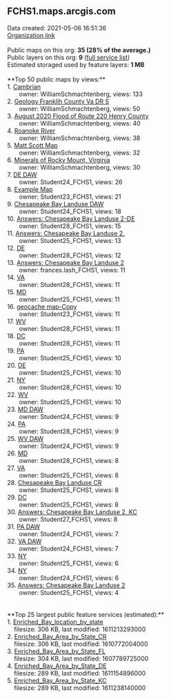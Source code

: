 <h2>FCHS1.maps.arcgis.com</h2> Data created: 2021-05-06 16:51:36 <br /><a target='new' href='https://FCHS1.maps.arcgis.com'>Organization link</a><br /><br />Public maps on this org: <b>35 (28% of the average.)</b><br />Public layers on this org: <b>9 </b>(<a target='new' href='https://services.arcgis.com/1GTiVZzB9CposysV/ArcGIS/rest/services'>full service list</a>)<br />Estimated storaged used by feature layers: <b>1 MB</b><br /><br />**Top 50 public maps by views:**<br />  1. <a target='new' href='https://www.arcgis.com/home/item.html?id=d5703cf7d0c24836bcc9372e86179165'>Cambrian </a> <br />  &nbsp;&nbsp;&nbsp;&nbsp; &nbsp;&nbsp;owner: WilliamSchmachtenberg, views: 133<br />  2. <a target='new' href='https://www.arcgis.com/home/item.html?id=eb7d9b5459e144fdbe1028056ca8adf9'>Geology Franklih County Va DR S</a> <br />  &nbsp;&nbsp;&nbsp;&nbsp; &nbsp;&nbsp;owner: WilliamSchmachtenberg, views: 50<br />  3. <a target='new' href='https://www.arcgis.com/home/item.html?id=5c7eb748ea104309a19b3633b90c9db2'>August 2020 Flood of Route 220 Henry County</a> <br />  &nbsp;&nbsp;&nbsp;&nbsp; &nbsp;&nbsp;owner: WilliamSchmachtenberg, views: 40<br />  4. <a target='new' href='https://www.arcgis.com/home/item.html?id=5e55eec28f5047ec80b0aa54c2c95f3e'>Roanoke River</a> <br />  &nbsp;&nbsp;&nbsp;&nbsp; &nbsp;&nbsp;owner: WilliamSchmachtenberg, views: 38<br />  5. <a target='new' href='https://www.arcgis.com/home/item.html?id=a99746626deb407ab4034f644232acfe'>Matt Scott Map</a> <br />  &nbsp;&nbsp;&nbsp;&nbsp; &nbsp;&nbsp;owner: WilliamSchmachtenberg, views: 32<br />  6. <a target='new' href='https://www.arcgis.com/home/item.html?id=4fafa0a95f1c4704a04df14a9fe09227'>Minerals of Rocky Mount, Virginia</a> <br />  &nbsp;&nbsp;&nbsp;&nbsp; &nbsp;&nbsp;owner: WilliamSchmachtenberg, views: 30<br />  7. <a target='new' href='https://www.arcgis.com/home/item.html?id=afb3aea51fc84a57844167b530f8b993'>DE    DAW</a> <br />  &nbsp;&nbsp;&nbsp;&nbsp; &nbsp;&nbsp;owner: Student24_FCHS1, views: 26<br />  8. <a target='new' href='https://www.arcgis.com/home/item.html?id=f7e0791321b04ab89c410ea1b3ddfc1f'>Example Map</a> <br />  &nbsp;&nbsp;&nbsp;&nbsp; &nbsp;&nbsp;owner: Student23_FCHS1, views: 21<br />  9. <a target='new' href='https://www.arcgis.com/home/item.html?id=4572ec20b947432f83765d58ed054e97'>Chesapeake Bay Landuse DAW</a> <br />  &nbsp;&nbsp;&nbsp;&nbsp; &nbsp;&nbsp;owner: Student24_FCHS1, views: 18<br />  10. <a target='new' href='https://www.arcgis.com/home/item.html?id=741732fca5c74f508917ca04e74e2546'>Answers: Chesapeake Bay Landuse 2-DE</a> <br />  &nbsp;&nbsp;&nbsp;&nbsp; &nbsp;&nbsp;owner: Student28_FCHS1, views: 15<br />  11. <a target='new' href='https://www.arcgis.com/home/item.html?id=f828969441024ce98b65ec24e6081467'>Answers: Chesapeake Bay Landuse 2.</a> <br />  &nbsp;&nbsp;&nbsp;&nbsp; &nbsp;&nbsp;owner: Student25_FCHS1, views: 13<br />  12. <a target='new' href='https://www.arcgis.com/home/item.html?id=e6435c71e318401b96a6e73ff945e4c5'>DE</a> <br />  &nbsp;&nbsp;&nbsp;&nbsp; &nbsp;&nbsp;owner: Student28_FCHS1, views: 12<br />  13. <a target='new' href='https://www.arcgis.com/home/item.html?id=99ce1c2880f44278beede0df563885da'>Answers: Chesapeake Bay Landuse 2</a> <br />  &nbsp;&nbsp;&nbsp;&nbsp; &nbsp;&nbsp;owner: frances.lash_FCHS1, views: 11<br />  14. <a target='new' href='https://www.arcgis.com/home/item.html?id=3dceeb3464f24135bd5fc3f4fcafcbfe'>VA</a> <br />  &nbsp;&nbsp;&nbsp;&nbsp; &nbsp;&nbsp;owner: Student28_FCHS1, views: 11<br />  15. <a target='new' href='https://www.arcgis.com/home/item.html?id=db794ff17920447e9b8db8cca8cb6f7e'>MD</a> <br />  &nbsp;&nbsp;&nbsp;&nbsp; &nbsp;&nbsp;owner: Student25_FCHS1, views: 11<br />  16. <a target='new' href='https://www.arcgis.com/home/item.html?id=b7497e715bca40159c95196f4a787ce5'>geocache map-Copy</a> <br />  &nbsp;&nbsp;&nbsp;&nbsp; &nbsp;&nbsp;owner: Student23_FCHS1, views: 11<br />  17. <a target='new' href='https://www.arcgis.com/home/item.html?id=b0b6ac6ce9e2465da4dd34cf47546855'>WV</a> <br />  &nbsp;&nbsp;&nbsp;&nbsp; &nbsp;&nbsp;owner: Student28_FCHS1, views: 11<br />  18. <a target='new' href='https://www.arcgis.com/home/item.html?id=0ebbe124189e4a8d96cbda450cf45daa'>DC</a> <br />  &nbsp;&nbsp;&nbsp;&nbsp; &nbsp;&nbsp;owner: Student28_FCHS1, views: 11<br />  19. <a target='new' href='https://www.arcgis.com/home/item.html?id=be5dbd30c8184c1c824ac476171775bf'>PA</a> <br />  &nbsp;&nbsp;&nbsp;&nbsp; &nbsp;&nbsp;owner: Student25_FCHS1, views: 10<br />  20. <a target='new' href='https://www.arcgis.com/home/item.html?id=7957805c100d487ebcb6c9d71094e137'>DE</a> <br />  &nbsp;&nbsp;&nbsp;&nbsp; &nbsp;&nbsp;owner: Student25_FCHS1, views: 10<br />  21. <a target='new' href='https://www.arcgis.com/home/item.html?id=e95c6fb023274ba29e70d973e325e3bd'>NY</a> <br />  &nbsp;&nbsp;&nbsp;&nbsp; &nbsp;&nbsp;owner: Student28_FCHS1, views: 10<br />  22. <a target='new' href='https://www.arcgis.com/home/item.html?id=a739b0a9661041bdb3a222b6b890d5c6'>WV</a> <br />  &nbsp;&nbsp;&nbsp;&nbsp; &nbsp;&nbsp;owner: Student25_FCHS1, views: 10<br />  23. <a target='new' href='https://www.arcgis.com/home/item.html?id=4918902e5861413eb57fa1423388ddf8'> MD    DAW</a> <br />  &nbsp;&nbsp;&nbsp;&nbsp; &nbsp;&nbsp;owner: Student24_FCHS1, views: 9<br />  24. <a target='new' href='https://www.arcgis.com/home/item.html?id=dbce24be12b7419e94d6ade6cb3e72f6'>PA</a> <br />  &nbsp;&nbsp;&nbsp;&nbsp; &nbsp;&nbsp;owner: Student28_FCHS1, views: 9<br />  25. <a target='new' href='https://www.arcgis.com/home/item.html?id=e9ff362fc49c4a4f84d6f263b1f7128e'>WV    DAW</a> <br />  &nbsp;&nbsp;&nbsp;&nbsp; &nbsp;&nbsp;owner: Student24_FCHS1, views: 9<br />  26. <a target='new' href='https://www.arcgis.com/home/item.html?id=1cc45a84f6e4411698e4823ce05534a4'>MD</a> <br />  &nbsp;&nbsp;&nbsp;&nbsp; &nbsp;&nbsp;owner: Student28_FCHS1, views: 8<br />  27. <a target='new' href='https://www.arcgis.com/home/item.html?id=531fbe12a8a542f9ba86c6197b566351'>VA</a> <br />  &nbsp;&nbsp;&nbsp;&nbsp; &nbsp;&nbsp;owner: Student25_FCHS1, views: 8<br />  28. <a target='new' href='https://www.arcgis.com/home/item.html?id=a7af242680b44276abfcf53f4c1d5312'>Chesapeake Bay Landuse CR</a> <br />  &nbsp;&nbsp;&nbsp;&nbsp; &nbsp;&nbsp;owner: Student25_FCHS1, views: 8<br />  29. <a target='new' href='https://www.arcgis.com/home/item.html?id=2efad7bafc63405abd42ffa32e273a19'>DC</a> <br />  &nbsp;&nbsp;&nbsp;&nbsp; &nbsp;&nbsp;owner: Student25_FCHS1, views: 8<br />  30. <a target='new' href='https://www.arcgis.com/home/item.html?id=84f7f217206a40ddbc3b01556b89b855'>Answers: Chesapeake Bay Landuse 2. KC</a> <br />  &nbsp;&nbsp;&nbsp;&nbsp; &nbsp;&nbsp;owner: Student27_FCHS1, views: 8<br />  31. <a target='new' href='https://www.arcgis.com/home/item.html?id=ac091e6cb6194d2d8419fff6c48c2cfd'>PA    DAW</a> <br />  &nbsp;&nbsp;&nbsp;&nbsp; &nbsp;&nbsp;owner: Student24_FCHS1, views: 7<br />  32. <a target='new' href='https://www.arcgis.com/home/item.html?id=552cd16e3df541aba05bbf0b463742ca'>VA    DAW</a> <br />  &nbsp;&nbsp;&nbsp;&nbsp; &nbsp;&nbsp;owner: Student24_FCHS1, views: 7<br />  33. <a target='new' href='https://www.arcgis.com/home/item.html?id=ea681c99c2a94660a660acaf2645e2db'>NY</a> <br />  &nbsp;&nbsp;&nbsp;&nbsp; &nbsp;&nbsp;owner: Student25_FCHS1, views: 6<br />  34. <a target='new' href='https://www.arcgis.com/home/item.html?id=14102d51526f42e2b2117aabdf33a6b5'>NY</a> <br />  &nbsp;&nbsp;&nbsp;&nbsp; &nbsp;&nbsp;owner: Student24_FCHS1, views: 6<br />  35. <a target='new' href='https://www.arcgis.com/home/item.html?id=817d22c1859a4a72ba08e88cadec44ff'>Answers: Chesapeake Bay Landuse 2</a> <br />  &nbsp;&nbsp;&nbsp;&nbsp; &nbsp;&nbsp;owner: Student25_FCHS1, views: 4<br /><br /><br />**Top 25 largest public feature services (estimated):**<br /> 1. <a target='new' href='https://www.arcgis.com/home/item.html?id=dee517de66bc4750aab30f2fe50cf69f'>Enriched_Bay_location_by_state</a><br /> &nbsp;&nbsp;&nbsp;&nbsp;filesize: 306 KB, last modified: 1611213293000<br /> 2. <a target='new' href='https://www.arcgis.com/home/item.html?id=0eb96938123d4259b1fd4e0880798a63'>Enriched_Bay_Area_by_State_CR</a><br /> &nbsp;&nbsp;&nbsp;&nbsp;filesize: 306 KB, last modified: 1610772004000<br /> 3. <a target='new' href='https://www.arcgis.com/home/item.html?id=4637a7584265406ba1f96a23ac20a64b'>Enriched_Bay_Area_by_State_FL</a><br /> &nbsp;&nbsp;&nbsp;&nbsp;filesize: 304 KB, last modified: 1607789725000<br /> 4. <a target='new' href='https://www.arcgis.com/home/item.html?id=c8c10b6116b84b8a82f401d0142e1696'>Enriched_Bay_Area_by_State_DE</a><br /> &nbsp;&nbsp;&nbsp;&nbsp;filesize: 289 KB, last modified: 1611154896000<br /> 5. <a target='new' href='https://www.arcgis.com/home/item.html?id=aa899e0bc20449509dfbe09a7d454d31'>Enriched_Bay_Area_by_State_KC</a><br /> &nbsp;&nbsp;&nbsp;&nbsp;filesize: 289 KB, last modified: 1611238140000<br />